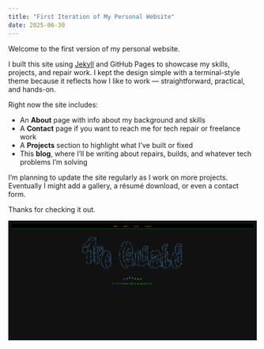 ```yaml
---
title: "First Iteration of My Personal Website"
date: 2025-06-30
---
```


Welcome to the first version of my personal website.

I built this site using [Jekyll](https://jekyllrb.com/) and GitHub Pages to showcase my skills, projects, and repair work. I kept the design simple with a terminal-style theme because it reflects how I like to work — straightforward, practical, and hands-on.

Right now the site includes:
- An **About** page with info about my background and skills
- A **Contact** page if you want to reach me for tech repair or freelance work
- A **Projects** section to highlight what I've built or fixed
- This **blog**, where I’ll be writing about repairs, builds, and whatever tech problems I’m solving

I’m planning to update the site regularly as I work on more projects. Eventually I might add a gallery, a résumé download, or even a contact form.

Thanks for checking it out.

<img src="/assets/images/posts/Image-(1).png" alt="Currently what the site looks like" class="centered-image" />

